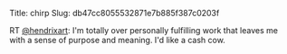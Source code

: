 Title: chirp
Slug: db47cc8055532871e7b885f387c0203f

RT <a href="http://twitter.com/hendrixart">@hendrixart</a>: I'm totally over personally fulfilling work that leaves me with a sense of purpose and meaning. I'd like a cash cow.
